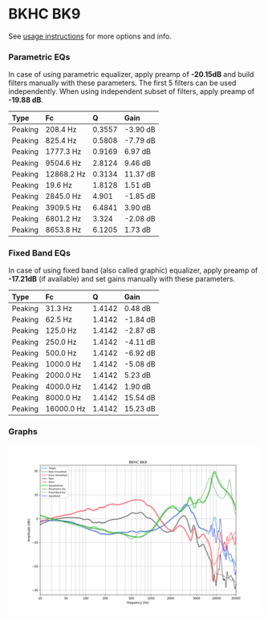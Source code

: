 # BKHC BK9
See [usage instructions](https://github.com/jaakkopasanen/AutoEq#usage) for more options and info.

### Parametric EQs
In case of using parametric equalizer, apply preamp of **-20.15dB** and build filters manually
with these parameters. The first 5 filters can be used independently.
When using independent subset of filters, apply preamp of **-19.88 dB**.

| Type    | Fc         |      Q | Gain     |
|:--------|:-----------|:-------|:---------|
| Peaking | 208.4 Hz   | 0.3557 | -3.90 dB |
| Peaking | 825.4 Hz   | 0.5808 | -7.79 dB |
| Peaking | 1777.3 Hz  | 0.9169 | 6.97 dB  |
| Peaking | 9504.6 Hz  | 2.8124 | 9.46 dB  |
| Peaking | 12868.2 Hz | 0.3134 | 11.37 dB |
| Peaking | 19.6 Hz    | 1.8128 | 1.51 dB  |
| Peaking | 2845.0 Hz  | 4.901  | -1.85 dB |
| Peaking | 3909.5 Hz  | 6.4841 | 3.90 dB  |
| Peaking | 6801.2 Hz  | 3.324  | -2.08 dB |
| Peaking | 8653.8 Hz  | 6.1205 | 1.73 dB  |

### Fixed Band EQs
In case of using fixed band (also called graphic) equalizer, apply preamp of **-17.21dB**
(if available) and set gains manually with these parameters.

| Type    | Fc         |      Q | Gain     |
|:--------|:-----------|:-------|:---------|
| Peaking | 31.3 Hz    | 1.4142 | 0.48 dB  |
| Peaking | 62.5 Hz    | 1.4142 | -1.84 dB |
| Peaking | 125.0 Hz   | 1.4142 | -2.87 dB |
| Peaking | 250.0 Hz   | 1.4142 | -4.11 dB |
| Peaking | 500.0 Hz   | 1.4142 | -6.92 dB |
| Peaking | 1000.0 Hz  | 1.4142 | -5.08 dB |
| Peaking | 2000.0 Hz  | 1.4142 | 5.23 dB  |
| Peaking | 4000.0 Hz  | 1.4142 | 1.90 dB  |
| Peaking | 8000.0 Hz  | 1.4142 | 15.54 dB |
| Peaking | 16000.0 Hz | 1.4142 | 15.23 dB |

### Graphs
![](./BKHC%20BK9.png)